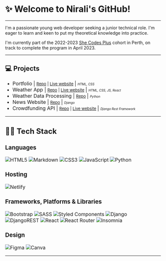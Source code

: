 # ✨ Welcome to Nirali's GitHub!

---

I'm a passionate young web developer seeking a junior technical role. I'm eager to learn and keen to put my theoretical knowledge into practice. 

I'm currently part of the 2022-2023 <a href="https://shecodes.com.au/program/plus/" target="_blank">She Codes Plus</a> cohort in Perth, on track to complete the program in April 2023. 

---

## 💻 Projects
- <font size=3> Portfolio | <font size=2> <a href="https://github.com/niku153/niku153.github.io" target="_blank">Repo</a>
| <a href="https://inspiring-souffle-0d6c2c.netlify.app" target="_blank">Live website</a> <font size=3> | <font size=1> *HTML, CSS* <font size=3>
- <font size=3> Weather App | <font size=2> <a href="https://github.com/niku153/react-weather" target="_blank">Repo</a>
| <a href="https://bejewelled-cranachan-510a11.netlify.app/" target="_blank">Live website</a> <font size=3> | <font size=1> *HTML, CSS, JS, React* <font size=3>
- <font size=3> Weather Data Processing | <font size=2> <a href="https://github.com/niku153/she-codes-python-weather-project-niku153" target="_blank">Repo</a>
 <font size=3> | <font size=1> *Python* <font size=3>
 - <font size=3> News Website | <font size=2> <a href="https://github.com/niku153/she-codes-django-news-project-niku153" target="_blank">Repo</a>
 <font size=3> | <font size=1> *Django* <font size=3>
- <font size=3> Crowdfunding API | <font size=2> <a href="https://github.com/niku153/she-codes-crowdfunding-api-project-niku153" target="_blank">Repo</a>
| <a href="https://aged-dew-8329.fly.dev/projects/" target="_blank">Live website</a> <font size=3> | <font size=1> *Django Rest Framework* <font size=3>


---

## 👩‍💻 Tech Stack
### Languages
![HTML5](https://img.shields.io/badge/html5-%23E34F26.svg?style=flat&logo=html5&logoColor=white) ![Markdown](https://img.shields.io/badge/markdown-%23000000.svg?style=flat&logo=markdown&logoColor=white) ![CSS3](https://img.shields.io/badge/css3-%231572B6.svg?style=flat&logo=css3&logoColor=white) ![JavaScript](https://img.shields.io/badge/javascript-%23323330.svg?style=flat&logo=javascript&logoColor=%23F7DF1E) ![Python](https://img.shields.io/badge/python-3670A0?style=flat&logo=python&logoColor=ffdd54)

### Hosting
![Netlify](https://img.shields.io/badge/netlify-%23000000.svg?style=flat&logo=netlify&logoColor=#00C7B7)

### Frameworks, Platforms & Libraries
![Bootstrap](https://img.shields.io/badge/bootstrap-%23563D7C.svg?style=flat&logo=bootstrap&logoColor=white) ![SASS](https://img.shields.io/badge/SASS-hotpink.svg?style=flat&logo=SASS&logoColor=white) ![Styled Components](https://img.shields.io/badge/styled--components-DB7093?style=flat&logo=styled-components&logoColor=white) ![Django](https://img.shields.io/badge/django-%23092E20.svg?style=flat&logo=django&logoColor=white) ![DjangoREST](https://img.shields.io/badge/DJANGO-REST-ff1709?style=flat&logo=django&logoColor=white&color=ff1709&labelColor=gray) ![React](https://img.shields.io/badge/react-%2320232a.svg?style=flat&logo=react&logoColor=%2361DAFB) ![React Router](https://img.shields.io/badge/React_Router-CA4245?style=flat&logo=react-router&logoColor=white) ![Insomnia](https://img.shields.io/badge/Insomnia-black?style=flat&logo=insomnia&logoColor=5849BE)

### Design
![Figma](https://img.shields.io/badge/figma-%23F24E1E.svg?style=flat&logo=figma&logoColor=white)  ![Canva](https://img.shields.io/badge/Canva-%2300C4CC.svg?style=flat&logo=Canva&logoColor=white) 	


---
